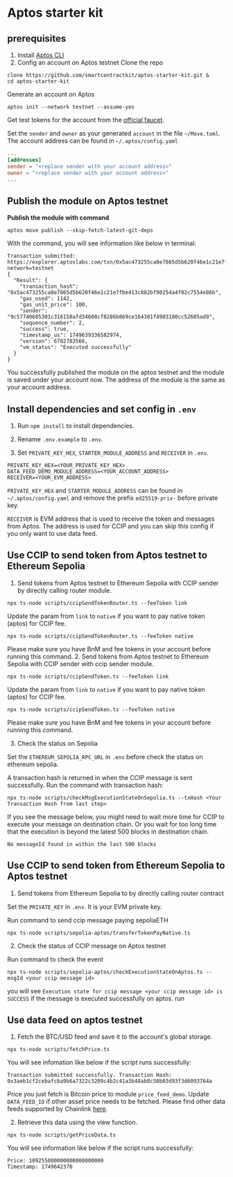 # Aptos starter kit

## prerequisites
1. Install [Aptos CLI](https://aptos.dev/en/build/cli)<br>
2. Config an account on Aptos testnet
Clone the repo
```shell
clone https://github.com/smartcontractkit/aptos-starter-kit.git &
cd aptos-starter-kit
```
Generate an account on Aptos
```shell
aptos init --network testnet --assume-yes
```
Get test tokens for the account from the [official faucet](https://aptos.dev/en/network/faucet). 

Set the `sender` and `owner` as your generated `account` in the file `~/Move.toml`. The account address can be found in `~/.aptos/config.yaml`
```toml
...
[addresses]
sender = "<replace sender with your account address>"
owner = "<replace sender with your account address>"
...
```

## Publish the module on Aptos testnet
<b>Publish the module with command</b>
```shell
aptos move publish --skip-fetch-latest-git-deps
```
With the command, you will see information like below in terminal:
```
Transaction submitted: https://explorer.aptoslabs.com/txn/0x5ac473255ca8e7865d5b620f46e1c21e7fbe413c882bf90254a4f02c7554e86b?network=testnet
{
  "Result": {
    "transaction_hash": "0x5ac473255ca8e7865d5b620f46e1c21e7fbe413c882bf90254a4f02c7554e86b",
    "gas_used": 1142,
    "gas_unit_price": 100,
    "sender": "9c57740685301c316158afd34608cf8286b869ce164301f4903180cc52605ad9",
    "sequence_number": 2,
    "success": true,
    "timestamp_us": 1749639336582974,
    "version": 6782783566,
    "vm_status": "Executed successfully"
  }
}
```
You successfully published the module on the aptos testnet and the module is saved under your account now. The address of the module is the same as your account address. 

## Install dependencies and set config in `.env`
1. Run `npm install` to install dependencies.

2. Rename `.env.example` to `.env`.

3. Set `PRIVATE_KEY_HEX`, `STARTER_MODULE_ADDRESS` and `RECEIVER` in `.env`.
```
PRIVATE_KEY_HEX=<YOUR_PRIVATE_KEY_HEX>
DATA_FEED_DEMO_MODULE_ADDRESS=<YOUR_ACCOUNT_ADDRESS>
RECEIVER=<YOUR_EVM_ADDRESS>
```
`PRIVATE_KEY_HEX` and `STARTER_MODULE_ADDRESS` can be found in `~/.aptos/config.yaml` and remove the prefix `ed25519-priv-` before private key. 

`RECEIVER` is EVM address that is used to receive the token and messages from Aptos. The address is used for CCIP and you can skip this config if you only want to use data feed. 

## Use CCIP to send token from Aptos testnet to Ethereum Sepolia
1. Send tokens from Aptos testnet to Ethereum Sepolia with CCIP sender by directly calling router module. 
```
npx ts-node scripts/ccipSendTokenRouter.ts --feeToken link
``` 
Update the param from `link` to `native` if you want to pay native token (aptos) for CCIP fee. 
```
npx ts-node scripts/ccipSendTokenRouter.ts --feeToken native
``` 
Please make sure you have BnM and fee tokens in your account before running this command.
2. Send tokens from Aptos testnet to Ethereum Sepolia with CCIP sender with ccip sender module. 
```
npx ts-node scripts/ccipSendToken.ts --feeToken link
``` 
Update the param from `link` to `native` if you want to pay native token (aptos) for CCIP fee. 
```
npx ts-node scripts/ccipSendToken.ts --feeToken native
``` 
Please make sure you have BnM and fee tokens in your account before running this command.

3. Check the status on Sepolia

Set the `ETHEREUM_SEPOLIA_RPC_URL` in `.env` before check the status on ethereum sepolia. 

A transaction hash is returned in when the CCIP message is sent successfully. Run the command with transaction hash:
```
npx ts-node scripts/checkMsgExecutionStateOnSepolia.ts --txHash <Your Transaction Hash from last step>
```
If you see the message below, you might need to wait more time for CCIP to execute your message on destination chain. Or you wait for too long time that the execution is beyond the latest 500 blocks in destination chain. 
```
No messageId found in within the last 500 blocks
```
## Use CCIP to send token from Ethereum Sepolia to Aptos testnet
1. Send tokens from Ethereum Sepolia to by directly calling router contract

Set the `PRIVATE_KEY` in `.env`. It is your EVM private key. 

Run command to send ccip message paying sepoliaETH
```
npx ts-node scripts/sepolia-aptos/transferTokenPayNative.ts
```
2. Check the status of CCIP message on Aptos testnet

Run command to check the event
```
npx ts-node scripts/sepolia-aptos/checkExecutionStateOnAptos.ts --msgId <your ccip message id>
```
you will see `Execution state for ccip message <your ccip message id> is SUCCESS` if the message is executed successfully on aptos. 
run 
## Use data feed on aptos testnet
1. Fetch the BTC/USD feed and save it to the account's global storage.
```shell
npx ts-node scripts/fetchPrice.ts
```
You will see infomation like below if the script runs successfully:
```
Transaction submitted successfully. Transaction Hash: 0x3aeb1cf2cebafcba9b6a7322c3209c4b2c41a3b48ab8c58b03d93f3d6093764a
```
Price you just fetch is Bitcoin price to module `price_feed_demo`. Update `DATA_FEED_ID` if other asset price needs to be fetched. Please find other data feeds supported by Chainlink [here](https://docs.chain.link/data-feeds/price-feeds/addresses?page=1&testnetPage=1&network=aptos). 

2. Retrieve this data using the view function.
```shell
npx ts-node scripts/getPriceData.ts
```
You will see information like below if the script runs successfully:
```
Price: 109255000000000000000000
Timestamp: 1749642370
```
